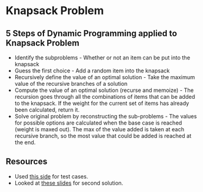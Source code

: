 # Knapsack Problem

## 5 Steps of Dynamic Programming applied to Knapsack Problem
- Identify the subproblems - Whether or not an item can be put into the knapsack
- Guess the first choice - Add a random item into the knapsack
- Recursively define the value of an optimal solution - Take the maximum value of the recursive branches of a solution
- Compute the value of an optimal solution (recurse and memoize) - The recursion goes through all the combinations of items that can be added to the knapsack. If the weight for the current set of items has already been calculated, return it.
- Solve original problem by reconstructing the sub-problems - The values for possible options are calculated when the base case is reached (weight is maxed out). The max of the value added is taken at each recursive branch, so the most value that could be added is reached at the end.

## Resources
- Used [this side](https://people.sc.fsu.edu/~jburkardt/datasets/knapsack_01/knapsack_01.html) for test cases.
- Looked at [these slides](https://docs.google.com/presentation/d/1QoK6PMX0eiJ6XEQsKa5ZkU-_EJHZ-uG1Pc6attOBkAQ/) for second solution.
